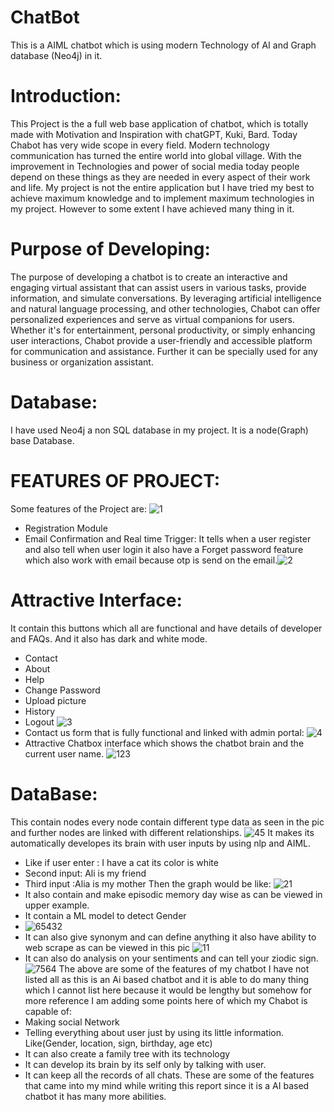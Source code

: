 # ChatBot
This is a AIML chatbot which is using modern Technology of AI and Graph database (Neo4j) in it.
# Introduction:
This Project is the a full web base application of chatbot, which is totally made with Motivation
and Inspiration with chatGPT, Kuki, Bard. Today Chabot has very wide scope in every field.
Modern technology communication has turned the entire world into global village. With the
improvement in Technologies and power of social media today people depend on these things
as they are needed in every aspect of their work and life. My project is not the entire
application but I have tried my best to achieve maximum knowledge and to implement
maximum technologies in my project. However to some extent I have achieved many thing in it.
# Purpose of Developing:
The purpose of developing a chatbot is to create an interactive and engaging virtual assistant
that can assist users in various tasks, provide information, and simulate conversations. By
leveraging artificial intelligence and natural language processing, and other technologies,
Chabot can offer personalized experiences and serve as virtual companions for users. Whether
it's for entertainment, personal productivity, or simply enhancing user interactions, Chabot
provide a user-friendly and accessible platform for communication and assistance. Further it
can be specially used for any business or organization assistant.
# Database:
I have used Neo4j a non SQL database in my project. It is a node(Graph) base Database.
# FEATURES OF PROJECT:
Some features of the Project are:
![1](https://github.com/AhmedBilalSSG/ChatBot/assets/110194946/672dfe52-62ef-475f-858b-8b951da57d7d)
* Registration Module
* Email Confirmation and Real time Trigger:
It tells when a user register and also tell when user login it also have a Forget password feature which also work with email because otp is send on the email.![2](https://github.com/AhmedBilalSSG/ChatBot/assets/110194946/2f608b18-4f82-414f-9a91-60bbb63ab1dc)
# Attractive Interface:
It contain this buttons which all are functional and have details of developer and FAQs. And it also has dark and white mode.
* Contact
* About
* Help
* Change Password
* Upload picture
* History
* Logout
![3](https://github.com/AhmedBilalSSG/ChatBot/assets/110194946/196fec22-f44e-43d7-8fd6-1d54cd342dbf)
* Contact us form that is fully functional and linked with admin portal:
![4](https://github.com/AhmedBilalSSG/ChatBot/assets/110194946/8c42914f-328c-4684-b07c-1bae6a0171ca)
* Attractive Chatbox interface which shows the chatbot brain and the current user name.
![123](https://github.com/AhmedBilalSSG/ChatBot/assets/110194946/df6a32bc-1abf-4d22-9e72-1ee42f74f638)
# DataBase:
This contain nodes every node contain different type data as seen in the pic and further nodes are linked with different relationships.
![45](https://github.com/AhmedBilalSSG/ChatBot/assets/110194946/277fbc07-30b8-4b8d-b01b-da91f48ae6bb)
It makes its automatically developes its brain with user inputs by using nlp and AIML.
* Like if user enter : I have a cat its color is white
* Second input: Ali is my friend
* Third input :Alia is my mother
Then the graph would be like:
![21](https://github.com/AhmedBilalSSG/ChatBot/assets/110194946/08a8d969-9790-42ce-9c07-ba8f638e4702)
* It also contain and make episodic memory day wise as can be viewed in upper example.
* It contain a ML model to detect Gender
* ![65432](https://github.com/AhmedBilalSSG/ChatBot/assets/110194946/11989c70-d74b-48d7-a789-1147e957db7f)
* It can also give synonym and can define anything it also have ability to web scrape as can be viewed in this pic
![11](https://github.com/AhmedBilalSSG/ChatBot/assets/110194946/b293a5ce-4a34-41c9-aaff-7d9480e9b76b)
* It can also do analysis on your sentiments and can tell your ziodic sign.
![7564](https://github.com/AhmedBilalSSG/ChatBot/assets/110194946/659b2990-1494-44fb-90fc-625da8ee4f26)
The above are some of the features of my chatbot I have not listed all as this is an Ai based chatbot and it is able to do many thing which I cannot list here because it would be lengthy but somehow for more reference I am adding some points here of which my Chabot is capable of:
* Making social Network
* Telling everything about user just by using its little information. Like(Gender, location, sign, birthday, age etc)
* It can also create a family tree with its technology
* It can develop its brain by its self only by talking with user.
* It can keep all the records of all chats.
These are some of the features that came into my mind while writing this report since it is a AI based chatbot it has many more abilities.
